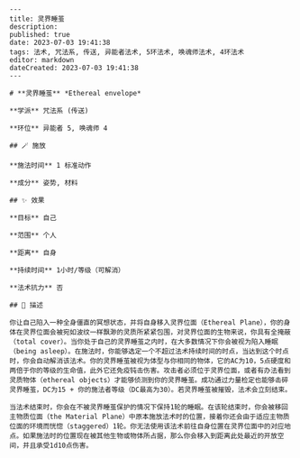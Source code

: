 
    ---
    title: 灵界睡茧
    description: 
    published: true
    date: 2023-07-03 19:41:38
    tags: 法术, 咒法系, 传送, 异能者法术, 5环法术, 唤魂师法术, 4环法术
    editor: markdown
    dateCreated: 2023-07-03 19:41:38
    ---

    # **灵界睡茧** *Ethereal envelope*

    **学派** 咒法系 (传送) 

    **环位** 异能者 5, 唤魂师 4

    ## 🪄 施放

    **施法时间** 1 标准动作

    **成分** 姿势, 材料

    ## ✨ 效果 

    **目标** 自己 

    **范围** 个人

    **距离** 自身  

    **持续时间** 1小时/等级（可解消） 

    **法术抗力** 否

    ## 📖 描述

    你让自己陷入一种全身僵直的冥想状态，并将自身移入灵界位面（Ethereal Plane），你的身体在灵界位面会被宛如波纹一样飘渺的灵质所紧紧包围，对灵界位面的生物来说，你具有全掩蔽（total cover）。当你处于自己的灵界睡茧之内时，在大多数情况下你会被视为陷入睡眠（being asleep）。在施法时，你能够选定一个不超过法术持续时间的时点，当达到这个时点时，你会自动解消该法术。你的灵界睡茧被视为体型与你相同的物体，它的AC为10，5点硬度和两倍于你的等级的生命值，此外它还免疫钝击伤害。攻击者必须位于灵界位面，或者有办法看到灵质物体（ethereal objects）才能够侦测到你的灵界睡茧。成功通过力量检定也能够击碎灵界睡茧，DC为15 + 你的施法者等级（DC最高为30）。若灵界睡茧被摧毁，法术会立刻结束。

    当法术结束时，你会在不被灵界睡茧保护的情况下保持1轮的睡眠。在该轮结束时，你会被移回主物质位面（the Material Plane）中原本施放法术时的位置，接着你还会由于适应主物质位面的环境而恍惚（staggered）1轮。你无法使用该法术前往自身位置在灵界位面中的对应地点。如果施法时的位置现在被其他生物或物体所占据，那么你会移入到距离此处最近的开放空间，并且承受1d10点伤害。
    